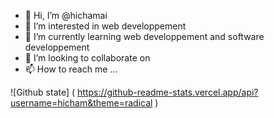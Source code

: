 - 👋 Hi, I’m @hichamai
- 👀 I’m interested in web developpement
- 🌱 I’m currently learning web developpement and software developpement 
- 💞️ I’m looking to collaborate on 
- 📫 How to reach me ...

<!---
hichamai/hichamai is a ✨ special ✨ repository because its `README.md` (this file) appears on your GitHub profile.
You can click the Preview link to take a look at your changes.
--->


![Github state] ( https://github-readme-stats.vercel.app/api?username=hicham&theme=radical )
